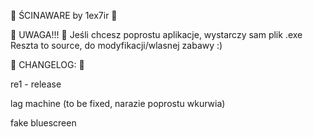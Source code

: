 💢 ŚCINAWARE by 1ex7ir 💢

💢 UWAGA!!! 💢
Jeśli chcesz poprostu aplikacje, wystarczy sam plik .exe
Reszta to source, do modyfikacji/wlasnej zabawy :)

💢 CHANGELOG: 💢

re1 - release

lag machine (to be fixed, narazie poprostu wkurwia)

fake bluescreen
